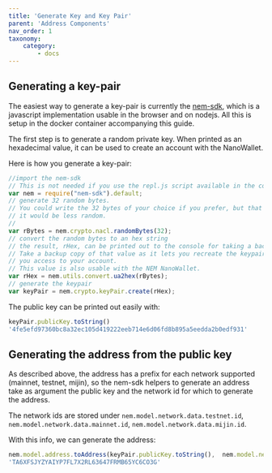 ```yaml
---
title: 'Generate Key and Key Pair'
parent: 'Address Components'
nav_order: 1
taxonomy:
    category:
        - docs
---
```


## Generating a key-pair

The easiest way to generate a key-pair is currently the [nem-sdk](https://github.com/QuantumMechanics/NEM-sdk), which is a javascript implementation 
usable in the browser and on nodejs. All this is setup in the docker container accompanying this guide.

The first step is to generate a random private key.
When printed as an hexadecimal value, it can be used to create an account with the NanoWallet.
 
Here is how you generate a key-pair:
``` javascript
//import the nem-sdk
// This is not needed if you use the repl.js script available in the container
var nem = require("nem-sdk").default;
// generate 32 random bytes. 
// You could write the 32 bytes of your choice if you prefer, but that might be dangerous as
// it would be less random.
// 
var rBytes = nem.crypto.nacl.randomBytes(32);
// convert the random bytes to an hex string
// the result, rHex, can be printed out to the console for taking a backup with console.log(rBytes).
// Take a backup copy of that value as it lets you recreate the keypair to give
// you access to your account.
// This value is also usable with the NEM NanoWallet.
var rHex = nem.utils.convert.ua2hex(rBytes);
// generate the keypair
var keyPair = nem.crypto.keyPair.create(rHex);
```

The public key can be printed out easily with:
``` javascript
keyPair.publicKey.toString()
'4fe5efd97360bc8a32ec105d419222eeb714e6d06fd8b895a5eedda2b0edf931'
```


## Generating the address from the public key

As described above, the address has a prefix for each network supported
(mainnet, testnet, mijin), so the nem-sdk helpers to generate an address take
as argument the public key and the network id for which to generate the
address.

The network ids are stored under `nem.model.network.data.testnet.id`,
`nem.model.network.data.mainnet.id`, `nem.model.network.data.mijin.id`.

With this info, we can generate the address:

``` javascript
nem.model.address.toAddress(keyPair.publicKey.toString(),  nem.model.network.data.testnet.id)
'TA6XFSJYZYAIYP7FL7X2RL63647FRMB65YC6CO3G'
```
